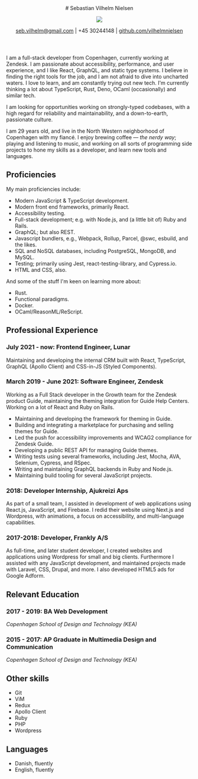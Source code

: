 <header>
# Sebastian Vilhelm Nielsen

![](./sebastian.png)

[seb.vilhelm@gmail.com](mailto:seb.vilhelm@gmail.com) | +45 30244148 | [github.com/vilhelmnielsen](https://github.com/vilhelmnielsen/)

</header>

I am a full-stack developer from Copenhagen, currently working at Zendesk. I am passionate about accessibility, performance, and user experience, and I like React, GraphQL, and static type systems. I believe in finding the right tools for the job, and I am not afraid to dive into uncharted waters. I love to learn, and am constantly trying out new tech. I'm currently thinking a lot about TypeScript, Rust, Deno, OCaml (occasionally) and similar tech.

I am looking for opportunities working on strongly-typed codebases, with a high regard for reliability and maintainability, and a down-to-earth, passionate culture.

I am 29 years old, and live in the North Western neighborhood of Copenhagen with my fiancé. I enjoy brewing coffee — _the nerdy way_; playing and listening to music, and working on all sorts of programming side projects to hone my skills as a developer, and learn new tools and languages.

## Proficiencies

My main proficiencies include:

- Modern JavaScript & TypeScript development.
- Modern front end frameworks, primarily React.
- Accessibility testing.
- Full-stack development; e.g. with Node.js, and (a little bit of) Ruby and Rails.
- GraphQL; but also REST.
- Javascript bundlers, e.g., Webpack, Rollup, Parcel, @swc, esbuild, and the likes.
- SQL and NoSQL databases, including PostgreSQL, MongoDB, and MySQL.
- Testing; primarily using Jest, react-testing-library, and Cypress.io.
- HTML and CSS, also.

And some of the stuff I'm keen on learning more about:

- Rust.
- Functional paradigms.
- Docker.
- OCaml/ReasonML/ReScript.

## Professional Experience

### July 2021 - now: Frontend Engineer, Lunar

Maintaining and developing the internal CRM built with React, TypeScript, GraphQL (Apollo Client) and CSS-in-JS (Styled Components).

### March 2019 - June 2021: Software Engineer, Zendesk

Working as a Full Stack developer in the Growth team for the Zendesk product Guide, maintaining the theming integration for Guide Help Centers. Working on a lot of React and Ruby on Rails.

- Maintaining and developing the framework for theming in Guide.
- Building and integrating a marketplace for purchasing and selling themes for Guide.
- Led the push for accessibility improvements and WCAG2 compliance for Zendesk Guide.
- Developing a public REST API for managing Guide themes.
- Writing tests using several frameworks, including Jest, Mocha, AVA, Selenium, Cypress, and RSpec.
- Writing and maintaining GraphQL backends in Ruby and Node.js.
- Maintaining build tooling for several JavaScript projects.

### 2018: Developer Internship, Ajukreizi Aps

As part of a small team, I assisted in development of web applications using React.js, JavaScript, and Firebase. I redid their website using Next.js and Wordpress, with animations, a focus on accessibility, and multi-language capabilities.

### 2017-2018: Developer, Frankly A/S

As full-time, and later student developer, I created websites and applications using Wordpress for small and big clients. Furthermore I assisted with any JavaScript development, and maintained projects made with Laravel, CSS, Drupal, and more. I also developed HTML5 ads for Google Adform.

## Relevant Education

### 2017 - 2019: BA Web Development

_Copenhagen School of Design and Technology (KEA)_

### 2015 - 2017: AP Graduate in Multimedia Design and Communication

_Copenhagen School of Design and Technology (KEA)_

## Other skills

<div class="skills">

- Git
- ViM
- Redux
- Apollo Client
- Ruby
- PHP
- Wordpress

</div>

## Languages

- Danish, fluently
- English, fluently
